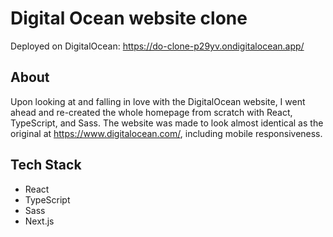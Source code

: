 # Digital Ocean website clone

Deployed on DigitalOcean: https://do-clone-p29yv.ondigitalocean.app/

## About

Upon looking at and falling in love with the DigitalOcean website, I went ahead and re-created the whole homepage from scratch with React, TypeScript, and Sass. The website was made to look almost identical as the original at https://www.digitalocean.com/, including mobile responsiveness.

## Tech Stack

- React
- TypeScript
- Sass
- Next.js
